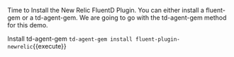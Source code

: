 Time to Install the New Relic FluentD Plugin. You can either install a fluent-gem or a td-agent-gem. We are going to go with the td-agent-gem method for this demo.

Install td-agent-gem
`td-agent-gem install fluent-plugin-newrelic`{{execute}}
